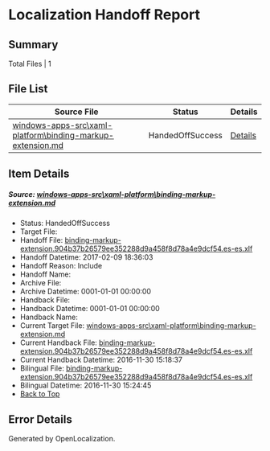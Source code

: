 # <a name='report-top'></a> Localization Handoff Report

## Summary
 Total Files | 1

## File List
 Source File | Status | Details 
 ----------- | ------ | ------- 
 [windows-apps-src\xaml-platform\binding-markup-extension.md](https://cpubwin.visualstudio.com/windows-uwp/_git/windows-uwp/commit/993511baef4e3b167d2c1bcb02da6434e83ed3de?path=windows-apps-src%2Fxaml-platform%2Fbinding-markup-extension.md&_a=contents) | HandedOffSuccess | [Details](#0358443abbfb753ace9276f1cca8dfa0a47455087834)

## Item Details
##### <a name='0358443abbfb753ace9276f1cca8dfa0a47455087834'></a> Source: [windows-apps-src\xaml-platform\binding-markup-extension.md](https://cpubwin.visualstudio.com/windows-uwp/_git/windows-uwp/commit/993511baef4e3b167d2c1bcb02da6434e83ed3de?path=windows-apps-src%2Fxaml-platform%2Fbinding-markup-extension.md&_a=contents)
* Status: HandedOffSuccess
* Target File: 
* Handoff File: [binding-markup-extension.904b37b26579ee352288d9a458f8d78a4e9dcf54.es-es.xlf](https://cpubwin.visualstudio.com/windows-uwp/_git/WDCLib.handoff/commit/e9e3f65ae91e0c7307afdb427d57dd665ecc7760?path=ol-handoff%2Fcpubwin%2Fwindows-uwp.es-es%2Fmaster%2Fbinding-markup-extension.904b37b26579ee352288d9a458f8d78a4e9dcf54.es-es.xlf&_a=contents)
* Handoff Datetime: 2017-02-09 18:36:03
* Handoff Reason: Include
* Handoff Name: 
* Archive File: 
* Archive Datetime: 0001-01-01 00:00:00
* Handback File: 
* Handback Datetime: 0001-01-01 00:00:00
* Handback Name: 
* Current Target File: [windows-apps-src\xaml-platform\binding-markup-extension.md](https://cpubwin.visualstudio.com/windows-uwp/_git/windows-uwp.es-es/commit/c41e9515229f635e477f671fa0768b1eecc83c3e?path=windows-apps-src%2Fxaml-platform%2Fbinding-markup-extension.md&_a=contents)
* Current Handback File: [binding-markup-extension.904b37b26579ee352288d9a458f8d78a4e9dcf54.es-es.xlf](https://cpubwin.visualstudio.com/windows-uwp/_git/WDCLib.handback/commit/c3e37cdff3e0f43d466e81008e70b9760239ddc2?path=ol-handback%2Fcpubwin%2Fwindows-uwp.es-es%2Fmaster%2Fbinding-markup-extension.904b37b26579ee352288d9a458f8d78a4e9dcf54.es-es.xlf&_a=contents)
* Current Handback Datetime: 2016-11-30 15:18:37
* Bilingual File: [binding-markup-extension.904b37b26579ee352288d9a458f8d78a4e9dcf54.es-es.xlf](https://cpubwin.visualstudio.com/windows-uwp/_git/WDCLib.handback/commit/c3e37cdff3e0f43d466e81008e70b9760239ddc2?path=ol-handback%2Fcpubwin%2Fwindows-uwp.es-es%2Fmaster%2Fbinding-markup-extension.904b37b26579ee352288d9a458f8d78a4e9dcf54.es-es.xlf&_a=contents)
* Bilingual Datetime: 2016-11-30 15:24:45
* [Back to Top](#report-top)


## Error Details

Generated by OpenLocalization.
